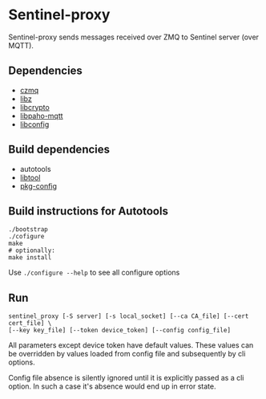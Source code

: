 # Sentinel-proxy

Sentinel-proxy sends messages received over ZMQ to Sentinel server (over MQTT).

## Dependencies

 - [czmq](https://github.com/zeromq/czmq)
 - [libz](https://github.com/madler/zlib)
 - [libcrypto](https://github.com/openssl/openssl)
 - [libpaho-mqtt](https://github.com/eclipse/paho.mqtt.c)
 - [libconfig](https://github.com/hyperrealm/libconfig)

## Build dependencies

 - autotools
 - [libtool](https://www.gnu.org/software/libtool/)
 - [pkg-config](https://www.freedesktop.org/wiki/Software/pkg-config/)

## Build instructions for Autotools

```
./bootstrap
./cofigure
make
# optionally:
make install
```

Use `./configure --help` to see all configure options

## Run

```
sentinel_proxy [-S server] [-s local_socket] [--ca CA_file] [--cert cert_file] \
[--key key_file] [--token device_token] [--config config_file]
```
All parameters except device token have default values. These values can be
overridden by values loaded from config file and subsequently by cli options.

Config file absence is silently ignored until it is explicitly passed as a
cli option. In such a case it's absence would end up in error state.
